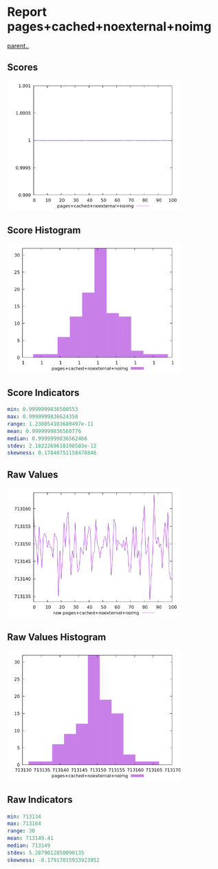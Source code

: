 # Report pages+cached+noexternal+noimg

[parent..](./..)  


## Scores

![score](./score.png)  

## Score Histogram

![hist](./hist.png)  

## Score Indicators

```yaml
min: 0.9999999836500553
max: 0.9999999836624358
range: 1.238054103680497e-11
mean: 0.9999999836560776
median: 0.9999999836562466
stdev: 2.1822269618198503e-12
skewness: 0.17840751158478846

```

## Raw Values

![raw](./raw.png)  

## Raw Values Histogram

![raw hist](./raw_hist.png)  

## Raw Indicators

```yaml
min: 713134
max: 713164
range: 30
mean: 713149.41
median: 713149
stdev: 5.2879012850090135
skewness: -0.17917015933923952

```

<style>
  img {
    max-width: 80%;
  }
</style>
      
